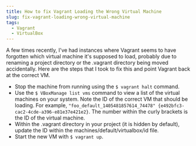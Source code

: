 ```yaml
---
title: How to fix Vagrant Loading the Wrong Virtual Machine
slug: fix-vagrant-loading-wrong-virtual-machine
tags:
  - Vagrant
  - VirtualBox
---
```

A few times recently, I've had instances where Vagrant seems to have forgotten which virtual machine it's supposed to load, probably due to renaming a project directory or the .vagrant directory being moved accidentally. Here are the steps that I took to fix this and point Vagrant back at the correct VM.

* Stop the machine from running using the `$ vagrant halt` command.
* Use the `$ VBoxManage list vms` command to view a list of the virtual machines on your system. Note the ID of the correct VM that should be loading. For example, `"foo_default_1405481857614_74478" {e492bfc3-cac2-4cde-a396-e81e37e421e2}`. The number within the curly brackets is the ID of the virtual machine.
* Within the .vagrant directory in your project (it is hidden by default), update the ID within the machines/default/virtualbox/id file.
* Start the new VM with `$ vagrant up`.